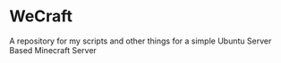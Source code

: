 # WeCraft
A repository for my scripts and other things for a simple Ubuntu Server Based Minecraft Server
